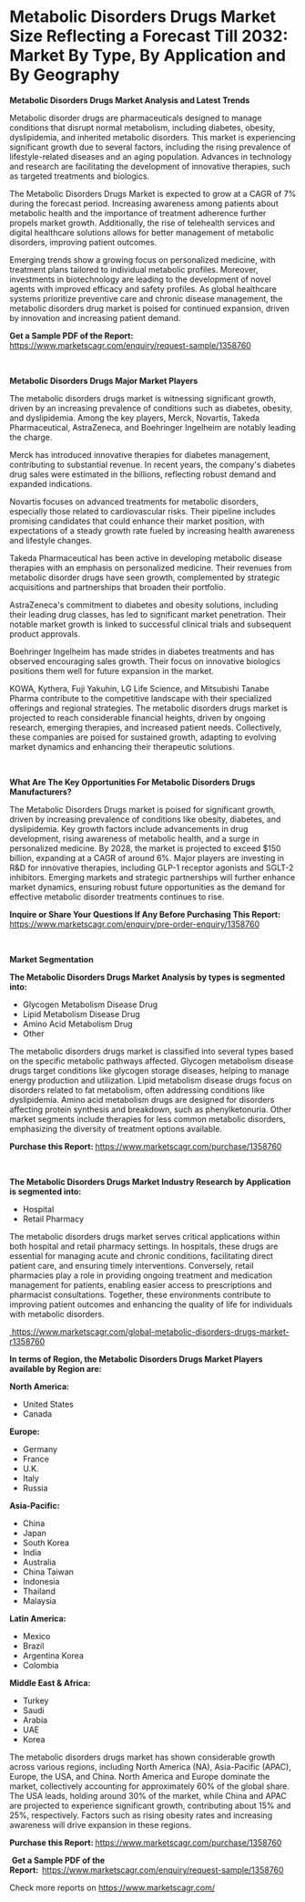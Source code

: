 <p><h1>Metabolic Disorders Drugs Market Size Reflecting a Forecast Till 2032: Market By Type, By Application and By Geography</h1></p><p><strong>Metabolic Disorders Drugs Market Analysis and Latest Trends</strong></p>
<p><p>Metabolic disorder drugs are pharmaceuticals designed to manage conditions that disrupt normal metabolism, including diabetes, obesity, dyslipidemia, and inherited metabolic disorders. This market is experiencing significant growth due to several factors, including the rising prevalence of lifestyle-related diseases and an aging population. Advances in technology and research are facilitating the development of innovative therapies, such as targeted treatments and biologics.</p><p>The Metabolic Disorders Drugs Market is expected to grow at a CAGR of 7% during the forecast period. Increasing awareness among patients about metabolic health and the importance of treatment adherence further propels market growth. Additionally, the rise of telehealth services and digital healthcare solutions allows for better management of metabolic disorders, improving patient outcomes. </p><p>Emerging trends show a growing focus on personalized medicine, with treatment plans tailored to individual metabolic profiles. Moreover, investments in biotechnology are leading to the development of novel agents with improved efficacy and safety profiles. As global healthcare systems prioritize preventive care and chronic disease management, the metabolic disorders drug market is poised for continued expansion, driven by innovation and increasing patient demand.</p></p>
<p><strong>Get a Sample PDF of the Report:&nbsp;</strong> <a href="https://www.marketscagr.com/enquiry/request-sample/1358760?utm_campaign=3537&utm_medium=2&utm_source=Github&utm_content=ia&utm_term=22032025&utm_id=metabolic-disorders-drugs">https://www.marketscagr.com/enquiry/request-sample/1358760</a></p>
<p>&nbsp;</p>
<p><strong>Metabolic Disorders Drugs Major Market Players</strong></p>
<p><p>The metabolic disorders drugs market is witnessing significant growth, driven by an increasing prevalence of conditions such as diabetes, obesity, and dyslipidemia. Among the key players, Merck, Novartis, Takeda Pharmaceutical, AstraZeneca, and Boehringer Ingelheim are notably leading the charge.</p><p>Merck has introduced innovative therapies for diabetes management, contributing to substantial revenue. In recent years, the company's diabetes drug sales were estimated in the billions, reflecting robust demand and expanded indications.</p><p>Novartis focuses on advanced treatments for metabolic disorders, especially those related to cardiovascular risks. Their pipeline includes promising candidates that could enhance their market position, with expectations of a steady growth rate fueled by increasing health awareness and lifestyle changes.</p><p>Takeda Pharmaceutical has been active in developing metabolic disease therapies with an emphasis on personalized medicine. Their revenues from metabolic disorder drugs have seen growth, complemented by strategic acquisitions and partnerships that broaden their portfolio.</p><p>AstraZeneca's commitment to diabetes and obesity solutions, including their leading drug classes, has led to significant market penetration. Their notable market growth is linked to successful clinical trials and subsequent product approvals.</p><p>Boehringer Ingelheim has made strides in diabetes treatments and has observed encouraging sales growth. Their focus on innovative biologics positions them well for future expansion in the market.</p><p>KOWA, Kythera, Fuji Yakuhin, LG Life Science, and Mitsubishi Tanabe Pharma contribute to the competitive landscape with their specialized offerings and regional strategies. The metabolic disorders drugs market is projected to reach considerable financial heights, driven by ongoing research, emerging therapies, and increased patient needs. Collectively, these companies are poised for sustained growth, adapting to evolving market dynamics and enhancing their therapeutic solutions.</p></p>
<p>&nbsp;</p>
<p><strong>What Are The Key Opportunities For Metabolic Disorders Drugs Manufacturers?</strong></p>
<p><p>The Metabolic Disorders Drugs market is poised for significant growth, driven by increasing prevalence of conditions like obesity, diabetes, and dyslipidemia. Key growth factors include advancements in drug development, rising awareness of metabolic health, and a surge in personalized medicine. By 2028, the market is projected to exceed $150 billion, expanding at a CAGR of around 6%. Major players are investing in R&D for innovative therapies, including GLP-1 receptor agonists and SGLT-2 inhibitors. Emerging markets and strategic partnerships will further enhance market dynamics, ensuring robust future opportunities as the demand for effective metabolic disorder treatments continues to rise.</p></p>
<p><strong>Inquire or Share Your Questions If Any Before Purchasing This Report:</strong> <a href="https://www.marketscagr.com/enquiry/pre-order-enquiry/1358760?utm_campaign=3537&utm_medium=2&utm_source=Github&utm_content=ia&utm_term=22032025&utm_id=metabolic-disorders-drugs">https://www.marketscagr.com/enquiry/pre-order-enquiry/1358760</a></p>
<p>&nbsp;</p>
<p><strong>Market Segmentation</strong></p>
<p><strong>The Metabolic Disorders Drugs Market Analysis by types is segmented into:</strong></p>
<p><ul><li>Glycogen Metabolism Disease Drug</li><li>Lipid Metabolism Disease Drug</li><li>Amino Acid Metabolism Drug</li><li>Other</li></ul></p>
<p><p>The metabolic disorders drugs market is classified into several types based on the specific metabolic pathways affected. Glycogen metabolism disease drugs target conditions like glycogen storage diseases, helping to manage energy production and utilization. Lipid metabolism disease drugs focus on disorders related to fat metabolism, often addressing conditions like dyslipidemia. Amino acid metabolism drugs are designed for disorders affecting protein synthesis and breakdown, such as phenylketonuria. Other market segments include therapies for less common metabolic disorders, emphasizing the diversity of treatment options available.</p></p>
<p><strong>Purchase this Report:&nbsp;</strong><a href="https://www.marketscagr.com/purchase/1358760?utm_campaign=3537&utm_medium=2&utm_source=Github&utm_content=ia&utm_term=22032025&utm_id=metabolic-disorders-drugs">https://www.marketscagr.com/purchase/1358760</a></p>
<p>&nbsp;</p>
<p><strong>The Metabolic Disorders Drugs Market Industry Research by Application is segmented into:</strong></p>
<p><ul><li>Hospital</li><li>Retail Pharmacy</li></ul></p>
<p><p>The metabolic disorders drugs market serves critical applications within both hospital and retail pharmacy settings. In hospitals, these drugs are essential for managing acute and chronic conditions, facilitating direct patient care, and ensuring timely interventions. Conversely, retail pharmacies play a role in providing ongoing treatment and medication management for patients, enabling easier access to prescriptions and pharmacist consultations. Together, these environments contribute to improving patient outcomes and enhancing the quality of life for individuals with metabolic disorders.</p></p>
<p><a href="https://www.marketscagr.com/global-metabolic-disorders-drugs-market-r1358760?utm_campaign=3537&utm_medium=2&utm_source=Github&utm_content=ia&utm_term=22032025&utm_id=metabolic-disorders-drugs">&nbsp;https://www.marketscagr.com/global-metabolic-disorders-drugs-market-r1358760</a></p>
<p><strong>In terms of Region, the Metabolic Disorders Drugs Market Players available by Region are:</strong></p>
<p>
    <p> <strong> North America: </strong>
        <ul>
            <li>United States</li>
            <li>Canada</li>
        </ul>
        </p> 
    <p> <strong> Europe: </strong>
        <ul>
            <li>Germany</li>
            <li>France</li>
            <li>U.K.</li>
            <li>Italy</li>
            <li>Russia</li>
        </ul>
        </p> 
    <p> <strong> Asia-Pacific: </strong>
        <ul>
            <li>China</li>
            <li>Japan</li>
            <li>South Korea</li>
            <li>India</li>
            <li>Australia</li>
            <li>China Taiwan</li>
            <li>Indonesia</li>
            <li>Thailand</li>
            <li>Malaysia</li>
        </ul>
        </p> 
    <p> <strong> Latin America: </strong>
        <ul>
            <li>Mexico</li>
            <li>Brazil</li>
            <li>Argentina Korea</li>
            <li>Colombia</li>
        </ul>
        </p> 
    <p> <strong> Middle East & Africa: </strong>
        <ul>
            <li>Turkey</li>
            <li>Saudi</li>
            <li>Arabia</li>
            <li>UAE</li>
            <li>Korea</li>
        </ul>
    </p>
    </p>
<p><p>The metabolic disorders drugs market has shown considerable growth across various regions, including North America (NA), Asia-Pacific (APAC), Europe, the USA, and China. North America and Europe dominate the market, collectively accounting for approximately 60% of the global share. The USA leads, holding around 30% of the market, while China and APAC are projected to experience significant growth, contributing about 15% and 25%, respectively. Factors such as rising obesity rates and increasing awareness will drive expansion in these regions.</p></p>
<p><strong>Purchase this Report: </strong><a href="https://www.marketscagr.com/purchase/1358760?utm_campaign=3537&utm_medium=2&utm_source=Github&utm_content=ia&utm_term=22032025&utm_id=metabolic-disorders-drugs">https://www.marketscagr.com/purchase/1358760</a></p>
<p>&nbsp;<strong>Get a Sample PDF of the Report:&nbsp;&nbsp;</strong><a href="https://www.marketscagr.com/enquiry/request-sample/1358760?utm_campaign=3537&utm_medium=2&utm_source=Github&utm_content=ia&utm_term=22032025&utm_id=metabolic-disorders-drugs">https://www.marketscagr.com/enquiry/request-sample/1358760</a></p>
<p><strong></strong></p>
<p>Check more reports on <a href="https://www.marketscagr.com/?utm_campaign=3537&utm_medium=2&utm_source=Github&utm_content=ia&utm_term=22032025&utm_id=metabolic-disorders-drugs">https://www.marketscagr.com/</a></p>